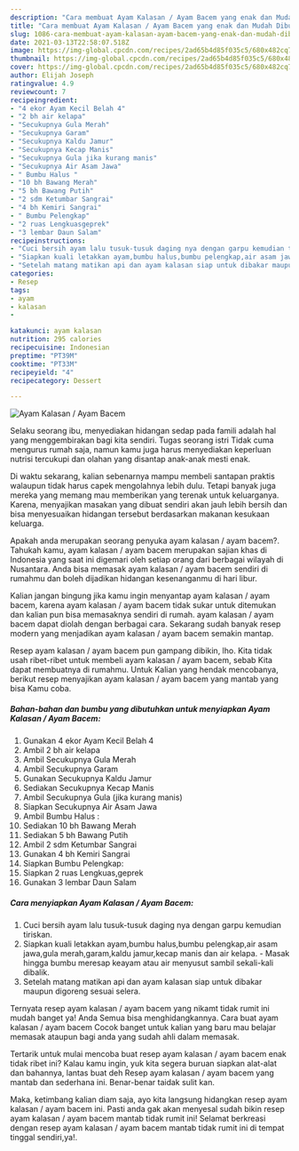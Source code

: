 ```yaml
---
description: "Cara membuat Ayam Kalasan / Ayam Bacem yang enak dan Mudah Dibuat"
title: "Cara membuat Ayam Kalasan / Ayam Bacem yang enak dan Mudah Dibuat"
slug: 1086-cara-membuat-ayam-kalasan-ayam-bacem-yang-enak-dan-mudah-dibuat
date: 2021-03-13T22:58:07.518Z
image: https://img-global.cpcdn.com/recipes/2ad65b4d85f035c5/680x482cq70/ayam-kalasan-ayam-bacem-foto-resep-utama.jpg
thumbnail: https://img-global.cpcdn.com/recipes/2ad65b4d85f035c5/680x482cq70/ayam-kalasan-ayam-bacem-foto-resep-utama.jpg
cover: https://img-global.cpcdn.com/recipes/2ad65b4d85f035c5/680x482cq70/ayam-kalasan-ayam-bacem-foto-resep-utama.jpg
author: Elijah Joseph
ratingvalue: 4.9
reviewcount: 7
recipeingredient:
- "4 ekor Ayam Kecil Belah 4"
- "2 bh air kelapa"
- "Secukupnya Gula Merah"
- "Secukupnya Garam"
- "Secukupnya Kaldu Jamur"
- "Secukupnya Kecap Manis"
- "Secukupnya Gula jika kurang manis"
- "Secukupnya Air Asam Jawa"
- " Bumbu Halus "
- "10 bh Bawang Merah"
- "5 bh Bawang Putih"
- "2 sdm Ketumbar Sangrai"
- "4 bh Kemiri Sangrai"
- " Bumbu Pelengkap"
- "2 ruas Lengkuasgeprek"
- "3 lembar Daun Salam"
recipeinstructions:
- "Cuci bersih ayam lalu tusuk-tusuk daging nya dengan garpu kemudian tiriskan."
- "Siapkan kuali letakkan ayam,bumbu halus,bumbu pelengkap,air asam jawa,gula merah,garam,kaldu jamur,kecap manis dan air kelapa. Masak hingga bumbu meresap keayam atau air menyusut sambil sekali-kali dibalik."
- "Setelah matang matikan api dan ayam kalasan siap untuk dibakar maupun digoreng sesuai selera."
categories:
- Resep
tags:
- ayam
- kalasan
- 

katakunci: ayam kalasan  
nutrition: 295 calories
recipecuisine: Indonesian
preptime: "PT39M"
cooktime: "PT33M"
recipeyield: "4"
recipecategory: Dessert

---
```



![Ayam Kalasan / Ayam Bacem](https://img-global.cpcdn.com/recipes/2ad65b4d85f035c5/680x482cq70/ayam-kalasan-ayam-bacem-foto-resep-utama.jpg)

Selaku seorang ibu, menyediakan hidangan sedap pada famili adalah hal yang menggembirakan bagi kita sendiri. Tugas seorang istri Tidak cuma mengurus rumah saja, namun kamu juga harus menyediakan keperluan nutrisi tercukupi dan olahan yang disantap anak-anak mesti enak.

Di waktu  sekarang, kalian sebenarnya mampu membeli santapan praktis walaupun tidak harus capek mengolahnya lebih dulu. Tetapi banyak juga mereka yang memang mau memberikan yang terenak untuk keluarganya. Karena, menyajikan masakan yang dibuat sendiri akan jauh lebih bersih dan bisa menyesuaikan hidangan tersebut berdasarkan makanan kesukaan keluarga. 



Apakah anda merupakan seorang penyuka ayam kalasan / ayam bacem?. Tahukah kamu, ayam kalasan / ayam bacem merupakan sajian khas di Indonesia yang saat ini digemari oleh setiap orang dari berbagai wilayah di Nusantara. Anda bisa memasak ayam kalasan / ayam bacem sendiri di rumahmu dan boleh dijadikan hidangan kesenanganmu di hari libur.

Kalian jangan bingung jika kamu ingin menyantap ayam kalasan / ayam bacem, karena ayam kalasan / ayam bacem tidak sukar untuk ditemukan dan kalian pun bisa memasaknya sendiri di rumah. ayam kalasan / ayam bacem dapat diolah dengan berbagai cara. Sekarang sudah banyak resep modern yang menjadikan ayam kalasan / ayam bacem semakin mantap.

Resep ayam kalasan / ayam bacem pun gampang dibikin, lho. Kita tidak usah ribet-ribet untuk membeli ayam kalasan / ayam bacem, sebab Kita dapat membuatnya di rumahmu. Untuk Kalian yang hendak mencobanya, berikut resep menyajikan ayam kalasan / ayam bacem yang mantab yang bisa Kamu coba.

<!--inarticleads1-->

##### Bahan-bahan dan bumbu yang dibutuhkan untuk menyiapkan Ayam Kalasan / Ayam Bacem:

1. Gunakan 4 ekor Ayam Kecil Belah 4
1. Ambil 2 bh air kelapa
1. Ambil Secukupnya Gula Merah
1. Ambil Secukupnya Garam
1. Gunakan Secukupnya Kaldu Jamur
1. Sediakan Secukupnya Kecap Manis
1. Ambil Secukupnya Gula (jika kurang manis)
1. Siapkan Secukupnya Air Asam Jawa
1. Ambil  Bumbu Halus :
1. Sediakan 10 bh Bawang Merah
1. Sediakan 5 bh Bawang Putih
1. Ambil 2 sdm Ketumbar Sangrai
1. Gunakan 4 bh Kemiri Sangrai
1. Siapkan  Bumbu Pelengkap:
1. Siapkan 2 ruas Lengkuas,geprek
1. Gunakan 3 lembar Daun Salam




<!--inarticleads2-->

##### Cara menyiapkan Ayam Kalasan / Ayam Bacem:

1. Cuci bersih ayam lalu tusuk-tusuk daging nya dengan garpu kemudian tiriskan.
1. Siapkan kuali letakkan ayam,bumbu halus,bumbu pelengkap,air asam jawa,gula merah,garam,kaldu jamur,kecap manis dan air kelapa. - Masak hingga bumbu meresap keayam atau air menyusut sambil sekali-kali dibalik.
1. Setelah matang matikan api dan ayam kalasan siap untuk dibakar maupun digoreng sesuai selera.




Ternyata resep ayam kalasan / ayam bacem yang nikamt tidak rumit ini mudah banget ya! Anda Semua bisa menghidangkannya. Cara buat ayam kalasan / ayam bacem Cocok banget untuk kalian yang baru mau belajar memasak ataupun bagi anda yang sudah ahli dalam memasak.

Tertarik untuk mulai mencoba buat resep ayam kalasan / ayam bacem enak tidak ribet ini? Kalau kamu ingin, yuk kita segera buruan siapkan alat-alat dan bahannya, lantas buat deh Resep ayam kalasan / ayam bacem yang mantab dan sederhana ini. Benar-benar taidak sulit kan. 

Maka, ketimbang kalian diam saja, ayo kita langsung hidangkan resep ayam kalasan / ayam bacem ini. Pasti anda gak akan menyesal sudah bikin resep ayam kalasan / ayam bacem mantab tidak rumit ini! Selamat berkreasi dengan resep ayam kalasan / ayam bacem mantab tidak rumit ini di tempat tinggal sendiri,ya!.

